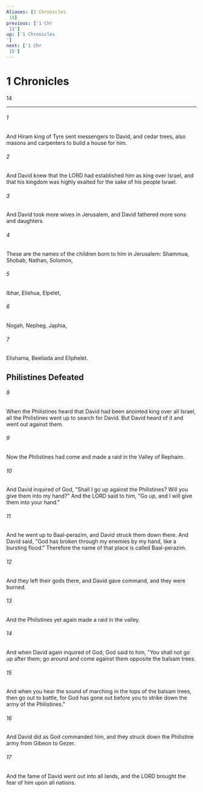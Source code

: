 ```yaml
---
Aliases: [1 Chronicles 14]
previous: ['1 Chr 13']
up: ['1 Chronicles']
next: ['1 Chr 15']
---
```

# 1 Chronicles 14

***
 

###### 1 
And Hiram king of Tyre sent messengers to David, and cedar trees, also masons and carpenters to build a house for him.  

###### 2 
And David knew that the LORD had established him as king over Israel, and that his kingdom was highly exalted for the sake of his people Israel.  

###### 3 
And David took more wives in Jerusalem, and David fathered more sons and daughters.  

###### 4 
These are the names of the children born to him in Jerusalem: Shammua, Shobab, Nathan, Solomon,  

###### 5 
Ibhar, Elishua, Elpelet,  

###### 6 
Nogah, Nepheg, Japhia,  

###### 7 
Elishama, Beeliada and Eliphelet.  ## Philistines Defeated  

###### 8 
When the Philistines heard that David had been anointed king over all Israel, all the Philistines went up to search for David. But David heard of it and went out against them.  

###### 9 
Now the Philistines had come and made a raid in the Valley of Rephaim.  

###### 10 
And David inquired of God, "Shall I go up against the Philistines? Will you give them into my hand?" And the LORD said to him, "Go up, and I will give them into your hand."  

###### 11 
And he went up to Baal-perazim, and David struck them down there. And David said, "God has broken through my enemies by my hand, like a bursting flood." Therefore the name of that place is called Baal-perazim.  

###### 12 
And they left their gods there, and David gave command, and they were burned.  

###### 13 
And the Philistines yet again made a raid in the valley.  

###### 14 
And when David again inquired of God, God said to him, "You shall not go up after them; go around and come against them opposite the balsam trees.  

###### 15 
And when you hear the sound of marching in the tops of the balsam trees, then go out to battle, for God has gone out before you to strike down the army of the Philistines."  

###### 16 
And David did as God commanded him, and they struck down the Philistine army from Gibeon to Gezer.  

###### 17 
And the fame of David went out into all lands, and the LORD brought the fear of him upon all nations.

